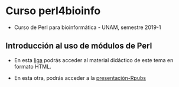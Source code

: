 # Curso perl4bioinfo

- Curso de Perl para bioinform&aacute;tica - UNAM, semestre 2019-1

## Introducci&oacute;n al uso de m&oacute;dulos de Perl

- En esta [liga](https://vinuesa.github.io/curso_perl4bioinfo/perl4bioinfo/) podr&aacute;s acceder al material did&aacute;ctico de este tema en formato HTML.

- En esta otra, podrás acceder a la [presentación-Rpubs](https://vinuesa.github.io/curso_perl4bioinfo/perl4bioinfo/Rpubs/)
